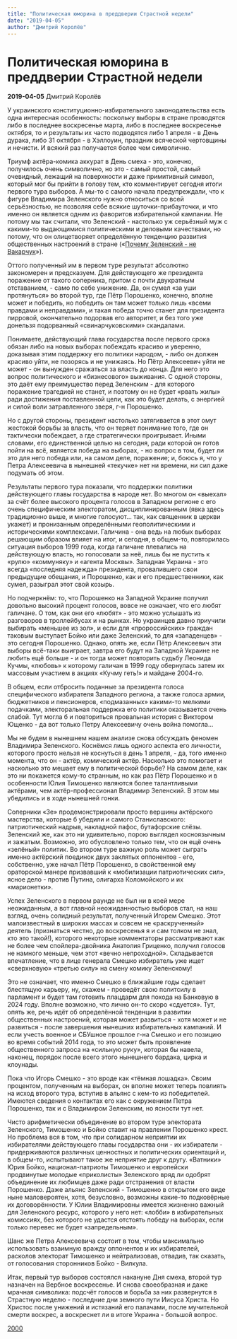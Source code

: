 ```yaml
---
title: "Политическая юморина в преддверии Страстной недели"
date: "2019-04-05"
author: "Дмитрий Королёв"
---
```


# Политическая юморина в преддверии Страстной недели

**2019-04-05** Дмитрий Королёв

У украинского конституционно-избирательного законодательства есть одна интересная особенность: поскольку выборы в стране проводятся либо в последнее воскресенье марта, либо в последнее воскресенье октября, то и результаты их часто подводятся либо 1 апреля - в День дурака, либо 31 октября - в Хэллоуин, праздник всяческой чертовщины и нечисти. И всякий раз получается более чем символично.

Триумф актёра-комика аккурат в День смеха - это, конечно, получилось очень символично, но это - самый простой, самый очевидный, лежащий на поверхности и даже примитивный символ, который мог бы прийти в голову тем, кто комментирует сегодня итоги первого тура выборов. А мы-то с самого начала предупреждали, что к фигуре Владимира Зеленского нужно относиться со всей серьёзностью, не позволяя себе всякие шуточки-прибауточки, и что именно он является одним из фаворитов избирательной кампании. Не потому мы так считали, что Зеленский - настолько уж серьёзный муж с какими-то выдающимися политическими и деловыми качествами, но потому, что он олицетворяет определённую тенденцию развития общественных настроений в стране («[Почему Зеленский - не Вакарчук](/10368.html)»).

Оттого полученный им в первом туре результат абсолютно закономерен и предсказуем. Для действующего же президента поражение от такого соперника, притом с почти двукратным отставанием, - само по себе унижение. Да, он сумел «за уши протянуться» во второй тур, где Пётр Порошенко, конечно, вполне может и победить, но победить он там может только лишь «всеми правдами и неправдами», и такая победа точно станет для президента пирровой, окончательно подорвав его авторитет, и без того уже донельзя подорванный «свинарчуковскими» скандалами.

Понимаете, действующий глава государства после первого срока обязан либо на новых выборах побеждать красиво и уверенно, доказывая этим поддержку его политики народом, - либо он должен красиво уйти, не позорясь и не унижаясь. Но Пётр Алексеевич уйти не может - он вынужден сражаться за власть до конца. Для него это вопрос политического и «бизнесового» выживания. С одной стороны, это даёт ему преимущество перед Зеленским - для которого поражение трагедией не станет, и поэтому он не будет «рвать жилы» ради достижения поставленной цели, как это будет делать, с энергией и силой воли затравленного зверя, г-н Порошенко.

Но с другой стороны, президент настолько затягивается в этот омут жестокой борьбы за власть, что он теряет понимание того, где он тактически побеждает, а где стратегически проигрывает. Иными словами, его единственной целью на сегодня, ради которой он готов пойти на всё, является победа на выборах, - но вопрос в том, будет ли это для него победа или, на самом деле, поражение; и, боюсь я, что у Петра Алексеевича в нынешней «текучке» нет ни времени, ни сил даже подумать об этом.

Результаты первого тура показали, что поддержки политики действующего главы государства в народе нет. Во многом он «выехал» за счёт более высокого процента голосов в Западном регионе с его очень специфическим электоратом, дисциплинированным (явка здесь традиционно выше, и многие голосуют... так, как священник в церкви укажет) и пронизанным определёнными геополитическими и историческими комплексами. Галичина - она ведь на любых выборах решающим образом влияет на итог, и сегодня, в общем-то, повторилась ситуация выборов 1999 года, когда галичане плевались на действующую власть, но голосовали за неё, лишь бы не пустить к «рулю» «коммуняку» и «агента Москвы». Западная Украина - это всегда «последняя надежда» президента, провалившего свои предыдущие обещания, и Порошенко, как и его предшественники, как сумел, разыграл этот свой козырь.

Но подчеркнём: то, что Порошенко на Западной Украине получил довольно высокий процент голосов, вовсе не означает, что его любят галичане. О том, как они его «любят» - это можно услышать из разговоров в троллейбусах и на рынках. Но украинцев давно приучили выбирать «меньшее из зол», и если для «пророссийских» граждан таковым выступает Бойко или даже Зеленский, то для «западенцев» - это сегодня Порошенко. Однако, опять же, если Пётр Алексеевич эти выборы всё-таки выиграет, завтра его будут на Западной Украине не любить ещё больше - и он тогда может повторить судьбу Леонида Кучмы, «любовь» к которому галичан в 1999 году обернулась затем их массовым участием в акциях «Кучму геть!» и майдане 2004-го.

В общем, если отбросить поданные за президента голоса специфического избирателя Западного региона, а также голоса армии, бюджетников и пенсионеров, «подмазанных» какими-то мелкими подачками, электоральная поддержка его политики оказывается очень слабой. Тут могла б и повториться провальная история с Виктором Ющенко - да вот только Петру Алексеевичу очень война помогла...

Мы не будем в нынешнем нашем анализе снова обсуждать феномен Владимира Зеленского. Коснёмся лишь одного аспекта его личности, которого просто нельзя не коснуться в день 1 апреля, - да, того именно момента, что он - актёр, комический актёр. Насколько это помогает и насколько это мешает ему в политической борьбе? На самом деле, как это ни покажется кому-то странным, но как раз Пётр Порошенко и в особенности Юлия Тимошенко являются более талантливыми актёрами, чем актёр-профессионал Владимир Зеленский. В этом мы убедились и в ходе нынешней гонки.

Соперники «Зе» продемонстрировали просто вершины актёрского мастерства, которые б убедили и самого Станиславского: патриотический надрыв, накладной пафос, бутафорские слёзы. Зеленский же, как это ни удивительно, порою выглядел косноязычным и зажатым. Возможно, это обусловлено только тем, что он ещё очень «зелёный» политик. Во втором туре важную роль может сыграть именно актёрский поединок двух заклятых оппонентов - его, собственно, уже начал Пётр Порошенко, в свойственной ему ораторской манере призвавший к «мобилизации патриотических сил», ясное дело - против Путина, олигарха Коломойского и их «марионетки».

Успех Зеленского в первом раунде не был ни в коей мере неожиданным, а вот главной неожиданностью выборов стал, на наш взгляд, очень солидный результат, полученный Игорем Смешко. Этот малоизвестный в широких массах и совсем не «раскрученный» деятель (признаться честно, до воскресенья я и сам толком не знал, кто это такой!), которого некоторые комментаторы рассматривают как не более чем спойлера-двойника Анатолия Гриценко, получил голосов не намного меньше, чем этот «вечно непроходной». Складывается впечатление, что в лице генерала Смешко избиратель уже ищет «сверхновую» «третью силу» на смену комику Зеленскому!

Это не означает, что именно Смешко в ближайшие годы сделает блестящую карьеру, ну, скажем - проведёт свою политсилу в парламент и будет там готовить плацдарм для похода на Банковую в 2024 году. Вполне возможно, что лично он-то скоро «сдуется». Тут, опять же, речь идёт об определённой тенденции в развитии общественных настроений, которая может развиться - хотя может и не развиться - после завершения нынешних избирательных кампаний. И если учесть военное и СБУшное прошлое г-на Смешко и его позицию во время событий 2014 года, то это может быть проявление общественного запроса на «сильную руку», которая бы навела, наконец, порядок после всего этого нынешнего бардака, цирка и клоунады.

Пока что Игорь Смешко - это вроде как «тёмная лошадка». Своим процентом, полученным на выборах, он вполне может теперь повлиять на исход второго тура, вступив в альянс с кем-то из победителей. Имеются сведения о контактах его как с окружением Петра Порошенко, так и с Владимиром Зеленским, но ясности тут нет.

Чисто арифметически объединение во втором туре электората Зеленского, Тимошенко и Бойко ставит на правлении Порошенко крест. Но проблема вся в том, что при солидарном неприятии их избирателями действующего главы государства они - их избиратели - придерживаются различных ценностных и политических ориентаций и, в общем-то, испытывают такое же неприятие друг к другу. «Ватники» Юрия Бойко, национал-патриоты Тимошенко и европейски продвинутые молодые «приколисты» Зеленского вряд ли одобрят объединение их любимцев даже ради отстранения от власти Порошенко. Даже альянс Зеленский - Тимошенко в открытом его виде ныне маловероятен, хотя, безусловно, возможны какие-то подковёрные их договорённости. У Юлии Владимировны имеется жизненно важный для Зеленского ресурс, которого у него нет: «лобби» в избирательных комиссиях, без которого не удастся отстоять победу на выборах, если только перевес не будет «запредельным».

Шанс же Петра Алексеевича состоит в том, чтобы максимально использовать взаимную вражду оппонентов и их избирателей, расколов электорат Тимошенко и нейтрализовав, отвадив, так сказать, от голосования сторонников Бойко - Вилкула.

Итак, первый тур выборов состоялся накануне Дня смеха, второй тур назначен на Вербное воскресенье. И снова своеобразная и даже мрачная символика: подсчёт голосов и борьба за них развернутся в Страстную неделю - последние дни земного пути Иисуса Христа. Но Христос после унижений и истязаний его палачами, после мучительной смерти воскрес, а воскреснет ли в итоге Украина - большой вопрос.

[2000](https://www.2000.ua/v-nomere/forum/vlast/nakladnoj-pafos-butaforskie-slezy.htm)